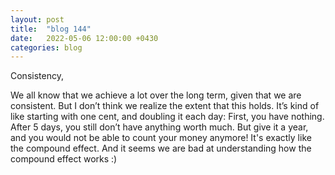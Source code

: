 ```yaml
---
layout: post
title:  "blog 144"
date:   2022-05-06 12:00:00 +0430
categories: blog
---
```


Consistency,

We all know that we achieve a lot over the long term, given that we are consistent. But I don’t think we realize the extent that this holds. It’s kind of like starting with one cent, and doubling it each day: First, you have nothing. After 5 days, you still don’t have anything worth much. But give it a year, and you would not be able to count your money anymore! It's exactly like the compound effect. And it seems we are bad at understanding how the compound effect works :)
